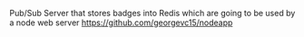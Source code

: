 Pub/Sub Server that stores badges into Redis which are going to be used by a node web server https://github.com/georgevc15/nodeapp
